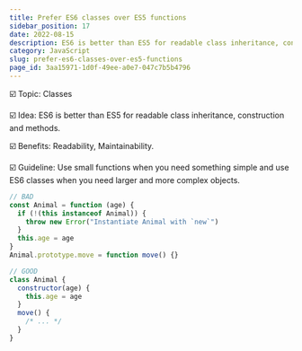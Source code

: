 ```yaml
---
title: Prefer ES6 classes over ES5 functions
sidebar_position: 17
date: 2022-08-15
description: ES6 is better than ES5 for readable class inheritance, construction and methods.
category: JavaScript
slug: prefer-es6-classes-over-es5-functions
page_id: 3aa15971-1d0f-49ee-a0e7-047c7b5b4796
---
```


☑️ Topic: Classes

☑️ Idea: ES6 is better than ES5 for readable class inheritance, construction and methods.

☑️ Benefits: Readability, Maintainability.

☑️ Guideline: Use small functions when you need something simple and use ES6 classes when you need larger and more complex objects.

```javascript
// BAD
const Animal = function (age) {
  if (!(this instanceof Animal)) {
    throw new Error("Instantiate Animal with `new`")
  }
  this.age = age
}
Animal.prototype.move = function move() {}

// GOOD
class Animal {
  constructor(age) {
    this.age = age
  }
  move() {
    /* ... */
  }
}
```

